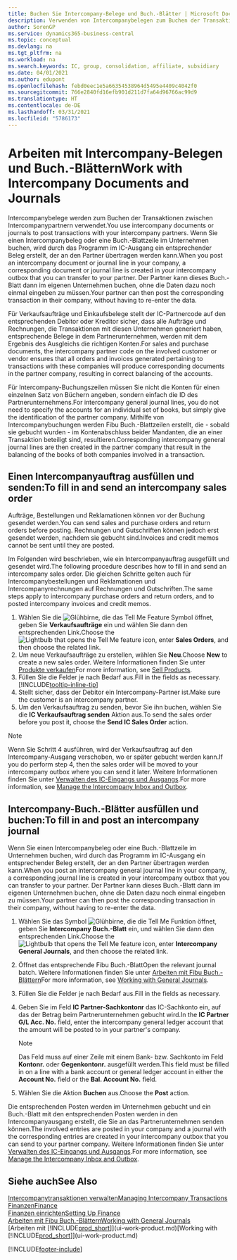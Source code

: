 ```yaml
---
title: Buchen Sie Intercompany-Belege und Buch.-Blätter | Microsoft Docs
description: Verwenden von Intercompanybelegen zum Buchen der Transaktionen zwischen Intercompanypartnern
author: SorenGP
ms.service: dynamics365-business-central
ms.topic: conceptual
ms.devlang: na
ms.tgt_pltfrm: na
ms.workload: na
ms.search.keywords: IC, group, consolidation, affiliate, subsidiary
ms.date: 04/01/2021
ms.author: edupont
ms.openlocfilehash: febd0eec1e5a66354538964d5495e4409c4042f0
ms.sourcegitcommit: 766e2840fd16efb901d211d7fa64d96766ac99d9
ms.translationtype: HT
ms.contentlocale: de-DE
ms.lasthandoff: 03/31/2021
ms.locfileid: "5786173"
---
```

# <a name="work-with-intercompany-documents-and-journals"></a><span data-ttu-id="c84f0-103">Arbeiten mit Intercompany-Belegen und Buch.-Blättern</span><span class="sxs-lookup"><span data-stu-id="c84f0-103">Work with Intercompany Documents and Journals</span></span>
<span data-ttu-id="c84f0-104">Intercompanybelege werden zum Buchen der Transaktionen zwischen Intercompanypartnern verwendet.</span><span class="sxs-lookup"><span data-stu-id="c84f0-104">You use intercompany documents or journals to post transactions with your intercompany partners.</span></span> <span data-ttu-id="c84f0-105">Wenn Sie einen Intercompanybeleg oder eine Buch.-Blattzeile im Unternehmen buchen, wird durch das Programm im IC-Ausgang ein entsprechender Beleg erstellt, der an den Partner übertragen werden kann.</span><span class="sxs-lookup"><span data-stu-id="c84f0-105">When you post an intercompany document or journal line in your company, a corresponding document or journal line is created in your intercompany outbox that you can transfer to your partner.</span></span> <span data-ttu-id="c84f0-106">Der Partner kann dieses Buch.-Blatt dann im eigenen Unternehmen buchen, ohne die Daten dazu noch einmal eingeben zu müssen.</span><span class="sxs-lookup"><span data-stu-id="c84f0-106">Your partner can then post the corresponding transaction in their company, without having to re-enter the data.</span></span>

<span data-ttu-id="c84f0-107">Für Verkaufsaufträge und Einkaufsbelege stellt der IC-Partnercode auf den entsprechenden Debitor oder Kreditor sicher, dass alle Aufträge und Rechnungen, die Transaktionen mit diesen Unternehmen generiert haben, entsprechende Belege in dem Partnerunternehmen, werden mit dem Ergebnis des Ausgleichs die richtigen Konten.</span><span class="sxs-lookup"><span data-stu-id="c84f0-107">For sales and purchase documents, the intercompany partner code on the involved customer or vendor ensures that all orders and invoices generated pertaining to transactions with these companies will produce corresponding documents in the partner company, resulting in correct balancing of the accounts.</span></span>

<span data-ttu-id="c84f0-108">Für Intercompany-Buchungszeilen müssen Sie nicht die Konten für einen einzelnen Satz von Büchern angeben, sondern einfach die ID des Partnerunternehmens.</span><span class="sxs-lookup"><span data-stu-id="c84f0-108">For intercompany general journal lines, you do not need to specify the accounts for an individual set of books, but simply give the identification of the partner company.</span></span> <span data-ttu-id="c84f0-109">Mithilfe von Intercompanybuchungen werden Fibu Buch.-Blattzeilen erstellt, die - sobald sie gebucht wurden - im Kontenabschluss beider Mandanten, die an einer Transaktion beteiligt sind, resultieren.</span><span class="sxs-lookup"><span data-stu-id="c84f0-109">Corresponding intercompany general journal lines are then created in the partner company that result in the balancing of the books of both companies involved in a transaction.</span></span>

## <a name="to-fill-in-and-send-an-intercompany-sales-order"></a><span data-ttu-id="c84f0-110">Einen Intercompanyauftrag ausfüllen und senden:</span><span class="sxs-lookup"><span data-stu-id="c84f0-110">To fill in and send an intercompany sales order</span></span>
<span data-ttu-id="c84f0-111">Aufträge, Bestellungen und Reklamationen können vor der Buchung gesendet werden.</span><span class="sxs-lookup"><span data-stu-id="c84f0-111">You can send sales and purchase orders and return orders before posting.</span></span> <span data-ttu-id="c84f0-112">Rechnungen und Gutschriften können jedoch erst gesendet werden, nachdem sie gebucht sind.</span><span class="sxs-lookup"><span data-stu-id="c84f0-112">Invoices and credit memos cannot be sent until they are posted.</span></span>

<span data-ttu-id="c84f0-113">Im Folgenden wird beschrieben, wie ein Intercompanyauftrag ausgefüllt und gesendet wird.</span><span class="sxs-lookup"><span data-stu-id="c84f0-113">The following procedure describes how to fill in and send an intercompany sales order.</span></span> <span data-ttu-id="c84f0-114">Die gleichen Schritte gelten auch für Intercompanybestellungen und Reklamationen und Intercompanyrechnungen auf Rechnungen und Gutschriften.</span><span class="sxs-lookup"><span data-stu-id="c84f0-114">The same steps apply to intercompany purchase orders and return orders, and to posted intercompany invoices and credit memos.</span></span>  

1. <span data-ttu-id="c84f0-115">Wählen Sie die ![Glühbirne, die das Tell Me Feature](media/ui-search/search_small.png "Was möchten Sie tun?") Symbol öffnet, geben Sie **Verkaufsaufträge** ein und wählen Sie dann den entsprechenden Link.</span><span class="sxs-lookup"><span data-stu-id="c84f0-115">Choose the ![Lightbulb that opens the Tell Me feature](media/ui-search/search_small.png "Tell me what you want to do") icon, enter **Sales Orders**, and then choose the related link.</span></span>  
2. <span data-ttu-id="c84f0-116">Um neue Verkaufsaufträge zu erstellen, wählen Sie **Neu**.</span><span class="sxs-lookup"><span data-stu-id="c84f0-116">Choose **New** to create a new sales order.</span></span> <span data-ttu-id="c84f0-117">Weitere Informationen finden Sie unter [Produkte verkaufen](sales-how-sell-products.md)</span><span class="sxs-lookup"><span data-stu-id="c84f0-117">For more information, see [Sell Products](sales-how-sell-products.md).</span></span>  
3. <span data-ttu-id="c84f0-118">Füllen Sie die Felder je nach Bedarf aus.</span><span class="sxs-lookup"><span data-stu-id="c84f0-118">Fill in the fields as necessary.</span></span> [!INCLUDE[tooltip-inline-tip](includes/tooltip-inline-tip_md.md)]
4. <span data-ttu-id="c84f0-119">Stellt sicher, dass der Debitor ein Intercompany-Partner ist.</span><span class="sxs-lookup"><span data-stu-id="c84f0-119">Make sure the customer is an intercompany partner.</span></span>
5. <span data-ttu-id="c84f0-120">Um den Verkaufsauftrag zu senden, bevor Sie ihn buchen, wählen Sie die **IC Verkaufsauftrag senden** Aktion aus.</span><span class="sxs-lookup"><span data-stu-id="c84f0-120">To send the sales order before you post it, choose the **Send IC Sales Order** action.</span></span>

> [!NOTE]
> <span data-ttu-id="c84f0-121">Wenn Sie Schritt 4 ausführen, wird der Verkaufsauftrag auf den Intercompany-Ausgang verschoben, wo er später gebucht werden kann.</span><span class="sxs-lookup"><span data-stu-id="c84f0-121">If you do perform step 4, then the sales order will be moved to your intercompany outbox where you can send it later.</span></span> <span data-ttu-id="c84f0-122">Weitere Informationen finden Sie unter [Verwalten des IC-Eingangs und Ausgangs](intercompany-how-manage-intercompany-inbox.md).</span><span class="sxs-lookup"><span data-stu-id="c84f0-122">For more information, see [Manage the Intercompany Inbox and Outbox](intercompany-how-manage-intercompany-inbox.md).</span></span>

## <a name="to-fill-in-and-post-an-intercompany-journal"></a><span data-ttu-id="c84f0-123">Intercompany-Buch.-Blätter ausfüllen und buchen:</span><span class="sxs-lookup"><span data-stu-id="c84f0-123">To fill in and post an intercompany journal</span></span>
<span data-ttu-id="c84f0-124">Wenn Sie einen Intercompanybeleg oder eine Buch.-Blattzeile im Unternehmen buchen, wird durch das Programm im IC-Ausgang ein entsprechender Beleg erstellt, der an den Partner übertragen werden kann.</span><span class="sxs-lookup"><span data-stu-id="c84f0-124">When you post an intercompany general journal line in your company, a corresponding journal line is created in your intercompany outbox that you can transfer to your partner.</span></span> <span data-ttu-id="c84f0-125">Der Partner kann dieses Buch.-Blatt dann im eigenen Unternehmen buchen, ohne die Daten dazu noch einmal eingeben zu müssen.</span><span class="sxs-lookup"><span data-stu-id="c84f0-125">Your partner can then post the corresponding transaction in their company, without having to re-enter the data.</span></span>

1. <span data-ttu-id="c84f0-126">Wählen Sie das Symbol ![Glühbirne, die die Tell Me Funktion öffnet](media/ui-search/search_small.png "Was möchten Sie tun?"), geben Sie **Intercompany Buch.-Blatt** ein, und wählen Sie dann den entsprechenden Link.</span><span class="sxs-lookup"><span data-stu-id="c84f0-126">Choose the ![Lightbulb that opens the Tell Me feature](media/ui-search/search_small.png "Tell me what you want to do") icon, enter **Intercompany General Journals**, and then choose the related link.</span></span>  
2. <span data-ttu-id="c84f0-127">Öffnet das entsprechende Fibu Buch.-Blatt</span><span class="sxs-lookup"><span data-stu-id="c84f0-127">Open the relevant journal batch.</span></span> <span data-ttu-id="c84f0-128">Weitere Informationen finden Sie unter [Arbeiten mit Fibu Buch.-Blättern](ui-work-general-journals.md)</span><span class="sxs-lookup"><span data-stu-id="c84f0-128">For more information, see [Working with General Journals](ui-work-general-journals.md).</span></span>
3. <span data-ttu-id="c84f0-129">Füllen Sie die Felder je nach Bedarf aus.</span><span class="sxs-lookup"><span data-stu-id="c84f0-129">Fill in the fields as necessary.</span></span>
4. <span data-ttu-id="c84f0-130">Geben Sie im Feld **IC Partner-Sachkontonr** das IC-Sachkonto ein, auf das der Betrag beim Partnerunternehmen gebucht wird.</span><span class="sxs-lookup"><span data-stu-id="c84f0-130">In the **IC Partner G/L Acc. No.** field, enter the intercompany general ledger account that the amount will be posted to in your partner's company.</span></span>

    > [!NOTE]
    > <span data-ttu-id="c84f0-131">Das Feld muss auf einer Zeile mit einem Bank- bzw. Sachkonto im Feld **Kontonr.** oder  **Gegenkontonr.** ausgefüllt werden.</span><span class="sxs-lookup"><span data-stu-id="c84f0-131">This field must be filled in on a line with a bank account or general ledger account in either the **Account No.** field or the **Bal. Account No.** field.</span></span>  
5. <span data-ttu-id="c84f0-132">Wählen Sie die Aktion **Buchen** aus.</span><span class="sxs-lookup"><span data-stu-id="c84f0-132">Choose the **Post** action.</span></span>

<span data-ttu-id="c84f0-133">Die entsprechenden Posten werden im Unternehmen gebucht und ein Buch.-Blatt mit den entsprechenden Posten werden in den Intercompanyausgang erstellt, die Sie an das Partnerunternehmen senden können.</span><span class="sxs-lookup"><span data-stu-id="c84f0-133">The involved entries are posted in your company and a journal with the corresponding entries are created in your intercompany outbox that you can send to your partner company.</span></span> <span data-ttu-id="c84f0-134">Weitere Informationen finden Sie unter [Verwalten des IC-Eingangs und Ausgangs](intercompany-how-manage-intercompany-inbox.md).</span><span class="sxs-lookup"><span data-stu-id="c84f0-134">For more information, see [Manage the Intercompany Inbox and Outbox](intercompany-how-manage-intercompany-inbox.md).</span></span>

## <a name="see-also"></a><span data-ttu-id="c84f0-135">Siehe auch</span><span class="sxs-lookup"><span data-stu-id="c84f0-135">See Also</span></span>
[<span data-ttu-id="c84f0-136">Intercompanytransaktionen verwalten</span><span class="sxs-lookup"><span data-stu-id="c84f0-136">Managing Intercompany Transactions</span></span>](intercompany-manage.md)  
[<span data-ttu-id="c84f0-137">Finanzen</span><span class="sxs-lookup"><span data-stu-id="c84f0-137">Finance</span></span>](finance.md)  
[<span data-ttu-id="c84f0-138">Finanzen einrichten</span><span class="sxs-lookup"><span data-stu-id="c84f0-138">Setting Up Finance</span></span>](finance-setup-finance.md)  
[<span data-ttu-id="c84f0-139">Arbeiten mit Fibu Buch.-Blättern</span><span class="sxs-lookup"><span data-stu-id="c84f0-139">Working with General Journals</span></span>](ui-work-general-journals.md)  
<span data-ttu-id="c84f0-140">[Arbeiten mit [!INCLUDE[prod_short](includes/prod_short.md)]](ui-work-product.md)</span><span class="sxs-lookup"><span data-stu-id="c84f0-140">[Working with [!INCLUDE[prod_short](includes/prod_short.md)]](ui-work-product.md)</span></span>


[!INCLUDE[footer-include](includes/footer-banner.md)]